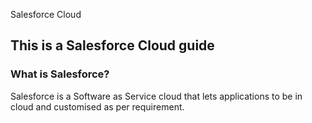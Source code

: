 Salesforce Cloud
## This is a Salesforce Cloud guide
### What is Salesforce?
Salesforce is a Software as Service cloud that lets applications to be in cloud and customised as per requirement. 
